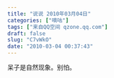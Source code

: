 ```yaml
---
title: "说说 2010年03月04日"
categories: ["嘀咕"]
tags: ["来自QQ空间 qzone.qq.com"]
draft: false
slug: "C7vWkO"
date: "2010-03-04 00:37:43"
---
```


呆子是自然现象。别怕。
